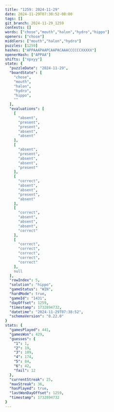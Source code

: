 ```yaml
---
title: "1259: 2024-11-29"
date: 2024-11-29T07:38:52-08:00
tags: []
git_branch: 2024-11-29_1259
contests: []
words: ["chose","mouth","halon","hydro","hippo"]
openers: ["chose"]
middlers: ["mouth","halon","hydro"]
puzzles: [1259]
hashes: ["APPAAAPAAPCAAPACAAACCCCCCXXXXX"]
openerHash: ["APPAA"]
shifts: ["npxyy"]
state: {
  "puzzleDate": "2024-11-29",
  "boardState": [
    "chose",
    "mouth",
    "halon",
    "hydro",
    "hippo",
    ""
  ],
  "evaluations": [
    [
      "absent",
      "present",
      "present",
      "absent",
      "absent"
    ],
    [
      "absent",
      "present",
      "absent",
      "absent",
      "present"
    ],
    [
      "correct",
      "absent",
      "absent",
      "present",
      "absent"
    ],
    [
      "correct",
      "absent",
      "absent",
      "absent",
      "correct"
    ],
    [
      "correct",
      "correct",
      "correct",
      "correct",
      "correct"
    ],
    null
  ],
  "rowIndex": 5,
  "solution": "hippo",
  "gameStatus": "WIN",
  "hardMode": true,
  "gameId": "1431",
  "dayOffset": 1259,
  "timestamp": 1732894732,
  "datetime": "2024-11-29T07:38:52",
  "schemaVersion": "0.22.0"
}
stats: {
  "gamesPlayed": 441,
  "gamesWon": 429,
  "guesses": {
    "1": 1,
    "2": 19,
    "3": 109,
    "4": 174,
    "5": 84,
    "6": 42,
    "fail": 12
  },
  "currentStreak": 25,
  "maxStreak": 36,
  "hasPlayed": true,
  "lastWonDayOffset": 1259,
  "timestamp": 1732894732
}
---
```

<!-- more -->
